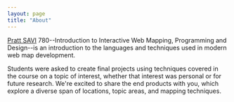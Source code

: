 ```yaml
---
layout: page
title: "About"
---
```


[Pratt SAVI](https://commons.pratt.edu/savi/) 780--Introduction to Interactive Web Mapping, Programming and Design--is an introduction to the languages and techniques used in modern web map development.

Students were asked to create final projects using techniques covered in the
course on a topic of interest, whether that interest was personal or for future
research. We're excited to share the end products with you, which explore a
diverse span of locations, topic areas, and mapping techniques.
